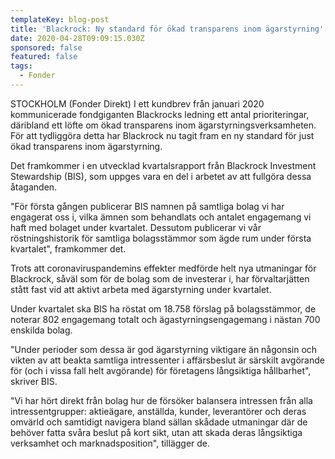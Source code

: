 ```yaml
---
templateKey: blog-post
title: 'Blackrock: Ny standard för ökad transparens inom ägarstyrning'
date: 2020-04-28T09:09:15.030Z
sponsored: false
featured: false
tags:
  - Fonder
---
```

STOCKHOLM (Fonder Direkt) I ett kundbrev från januari 2020 kommunicerade fondgiganten Blackrocks ledning ett antal prioriteringar, däribland ett löfte om ökad transparens inom ägarstyrningsverksamheten. För att tydliggöra detta har Blackrock nu tagit fram en ny standard för just ökad transparens inom ägarstyrning.

Det framkommer i en utvecklad kvartalsrapport från Blackrock Investment Stewardship (BIS), som uppges vara en del i arbetet av att fullgöra dessa åtaganden.

"För första gången publicerar BIS namnen på samtliga bolag vi har engagerat oss i, vilka ämnen som behandlats och antalet engagemang vi haft med bolaget under kvartalet. Dessutom publicerar vi vår röstningshistorik för samtliga bolagsstämmor som ägde rum under första kvartalet", framkommer det.

Trots att coronaviruspandemins effekter medförde helt nya utmaningar för Blackrock, såväl som för de bolag som de investerar i, har förvaltarjätten stått fast vid att aktivt arbeta med ägarstyrning under kvartalet.

Under kvartalet ska BIS ha röstat om 18.758 förslag på bolagsstämmor, de noterar 802 engagemang totalt och ägastyrningsengagemang i nästan 700 enskilda bolag.

"Under perioder som dessa är god ägarstyrning viktigare än någonsin och vikten av att beakta samtliga intressenter i affärsbeslut är särskilt avgörande för (och i vissa fall helt avgörande) för företagens långsiktiga hållbarhet", skriver BIS.

"Vi har hört direkt från bolag hur de försöker balansera intressen från alla intressentgrupper: aktieägare, anställda, kunder, leverantörer och deras omvärld och samtidigt navigera bland sällan skådade utmaningar där de behöver fatta svåra beslut på kort sikt, utan att skada deras långsiktiga verksamhet och marknadsposition", tillägger de.